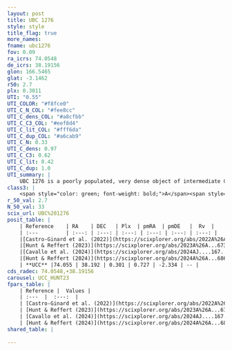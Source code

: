 ```yaml
---
layout: post
title: UBC 1276
style: style
title_flag: true
more_names: 
fname: ubc1276
fov: 0.09
ra_icrs: 74.0548
de_icrs: 38.19156
glon: 166.5465
glat: -3.1462
r50: 2.7
plx: 0.3011
UTI: "0.55"
UTI_COLOR: "#f8fce0"
UTI_C_N_COL: "#fee8cc"
UTI_C_dens_COL: "#a8cfbb"
UTI_C_C3_COL: "#eef8d4"
UTI_C_lit_COL: "#fff6da"
UTI_C_dup_COL: "#a6cab9"
UTI_C_N: 0.33
UTI_C_dens: 0.97
UTI_C_C3: 0.62
UTI_C_lit: 0.42
UTI_C_dup: 1.0
UTI_summary: |
    UBC 1276 is a poorly populated, very dense object of intermediate C3 quality. It was recently reported in the literature.
class3: |
    <span style="color: green; font-weight: bold;">A</span><span style="color: red; font-weight: bold;">C</span>
r_50_val: 2.7
N_50_val: 33
scix_url: UBC%201276
posit_table: |
    | Reference    | RA    | DEC   | Plx  | pmRA  | pmDE   |  Rv  |
    | :---         | :---: | :---: | :---: | :---: | :---: | :---: |
    |[Castro-Ginard et al. (2022)](https://scixplorer.org/abs/2022A%26A...661A.118C) | 74.05 | 38.2 | 0.3 | 0.73 | -2.35 | -- |
    |[Hunt & Reffert (2023)](https://scixplorer.org/abs/2023A%26A...673A.114H) | 74.067 | 38.187 | 0.303 | 0.726 | -2.323 | -- |
    |[Cavallo et al. (2024)](https://scixplorer.org/abs/2024AJ....167...12C) | 74.067 | 38.189 | 0.305 | -- | -- | -- |
    |[Hunt & Reffert (2024)](https://scixplorer.org/abs/2024A%26A...686A..42H) | 74.067 | 38.187 | 0.303 | 0.726 | -2.323 | -- |
    | **UCC** |74.055 | 38.192 | 0.301 | 0.727 | -2.334 | -- | 
cds_radec: 74.0548,+38.19156
carousel: UCC_HUNT23
fpars_table: |
    | Reference |  Values |
    | :---  |  :---:  |
    | [Castro-Ginard et al. (2022)](https://scixplorer.org/abs/2022A%26A...661A.118C) | `AV=1.374, Dist=3341, logAge=8.283` |
    | [Hunt & Reffert (2023)](https://scixplorer.org/abs/2023A%26A...673A.114H) | `AV50=1.781, diffAV50=0.799, MOD50=12.363, logAge50=8.209` |
    | [Cavallo et al. (2024)](https://scixplorer.org/abs/2024AJ....167...12C) | `AV50=1.8, dMod50=12.59, logAge50=8.43, [Fe/H]50=0.34` |
    | [Hunt & Reffert (2024)](https://scixplorer.org/abs/2024A%26A...686A..42H) | `MassJ=298.580` |
shared_table: |
    
---
```

